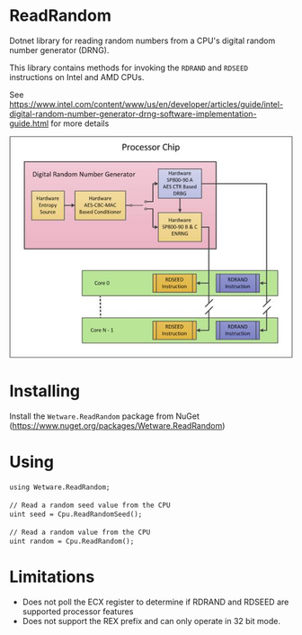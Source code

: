 # ReadRandom
Dotnet library for reading random numbers from a CPU's digital random number generator (DRNG).

This library contains methods for invoking the `RDRAND` and `RDSEED` instructions on Intel and AMD CPUs.

See https://www.intel.com/content/www/us/en/developer/articles/guide/intel-digital-random-number-generator-drng-software-implementation-guide.html for more details

![Digital Random Number Generator design](https://raw.githubusercontent.com/jamesSampica/ReadRandom/main/drng.jpg "Digital Random Number Generator design")

# Installing

Install the `Wetware.ReadRandom` package from NuGet (https://www.nuget.org/packages/Wetware.ReadRandom)

# Using

    using Wetware.ReadRandom;
    
    // Read a random seed value from the CPU
    uint seed = Cpu.ReadRandomSeed();

    // Read a random value from the CPU
    uint random = Cpu.ReadRandom();

# Limitations

- Does not poll the ECX register to determine if RDRAND and RDSEED are supported processor features
- Does not support the REX prefix and can only operate in 32 bit mode. 
